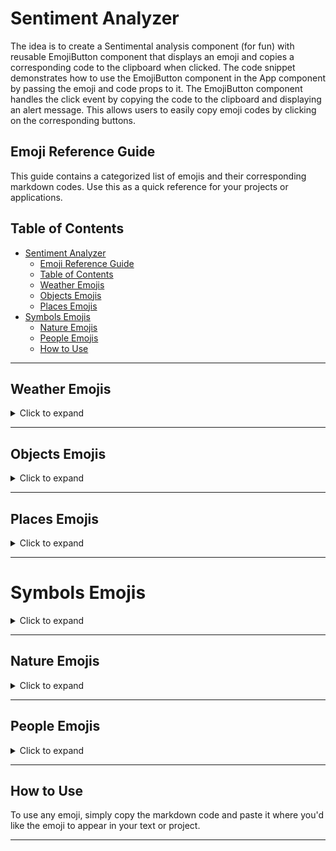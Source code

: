 # Sentiment Analyzer  

The idea is to create a Sentimental analysis component (for fun) with reusable EmojiButton component that displays an emoji and copies a corresponding code to the clipboard when clicked. The code snippet demonstrates how to use the EmojiButton component in the App component by passing the emoji and code props to it. The EmojiButton component handles the click event by copying the code to the clipboard and displaying an alert message. This allows users to easily copy emoji codes by clicking on the corresponding buttons.

## Emoji Reference Guide
This guide contains a categorized list of emojis and their corresponding markdown codes. Use this as a quick reference for your projects or applications.

## Table of Contents
- [Sentiment Analyzer](#sentiment-analyzer)
  - [Emoji Reference Guide](#emoji-reference-guide)
  - [Table of Contents](#table-of-contents)
  - [Weather Emojis](#weather-emojis)
  - [Objects Emojis](#objects-emojis)
  - [Places Emojis](#places-emojis)
- [Symbols Emojis](#symbols-emojis)
  - [Nature Emojis](#nature-emojis)
  - [People Emojis](#people-emojis)
  - [How to Use](#how-to-use)

---

## Weather Emojis
<details>
<summary>Click to expand</summary>

| Emoji | Code | Emoji | Code | Emoji | Code |
|---|---|---|---|---|---|
| :sunny: | `:sunny:` | :umbrella: | `:umbrella:` | :cloud: | `:cloud:` |
| :snowflake: | `:snowflake:` | :snowman: | `:snowman:` | :zap: | `:zap:` |
| :cyclone: | `:cyclone:` | :foggy: | `:foggy:` | :ocean: | `:ocean:` | 

</details>

---

## Objects Emojis
<details>
<summary>Click to expand</summary>

| Emoji            | Code                    | Emoji                 | Code                  | Emoji           | Code                  |
|------------------|-------------------------|------------------------|-----------------------|-----------------|-----------------------|
| :bamboo:         | `:bamboo:`              | :gift_heart:          | `:gift_heart:`        | :dolls:         | `:dolls:`             |
| :school_satchel: | `:school_satchel:`      | :mortar_board:        | `:mortar_board:`      | :flags:         | `:flags:`             |
| :fireworks:      | `:fireworks:`           | :sparkler:            | `:sparkler:`          | :wind_chime:    | `:wind_chime:`        |
| :rice_scene:     | `:rice_scene:`          | :jack_o_lantern:      | `:jack_o_lantern:`    | :ghost:         | `:ghost:`             |
| :santa:          | `:santa:`               | :christmas_tree:      | `:christmas_tree:`    | :gift:          | `:gift:`              |
| :bell:           | `:bell:`                | :no_bell:             | `:no_bell:`           | :tanabata_tree: | `:tanabata_tree:`     |
| :tada:           | `:tada:`                | :confetti_ball:       | `:confetti_ball:`     | :balloon:       | `:balloon:`           |
| :crystal_ball:   | `:crystal_ball:`        | :cd:                  | `:cd:`                | :dvd:           | `:dvd:`               |
| :floppy_disk:    | `:floppy_disk:`         | :camera:              | `:camera:`            | :video_camera:  | `:video_camera:`      |
| :movie_camera:   | `:movie_camera:`        | :computer:            | `:computer:`          | :tv:            | `:tv:`                |
| :iphone:         | `:iphone:`              | :phone:               | `:phone:`             | :telephone:     | `:telephone:`         |
| :telephone_receiver: | `:telephone_receiver:` | :pager:            | `:pager:`             | :fax:           | `:fax:`               |
| :minidisc:       | `:minidisc:`            | :vhs:                 | `:vhs:`               | :sound:         | `:sound:`             |
| :speaker:        | `:speaker:`             | :mute:                | `:mute:`              | :loudspeaker:   | `:loudspeaker:`       |
| :mega:           | `:mega:`                | :hourglass:           | `:hourglass:`         | :hourglass_flowing_sand: | `:hourglass_flowing_sand:` |
| :alarm_clock:    | `:alarm_clock:`         | :watch:               | `:watch:`             | :radio:         | `:radio:`             |
| :satellite:      | `:satellite:`           | :loop:                | `:loop:`              | :mag:           | `:mag:`               |
| :mag_right:      | `:mag_right:`           | :unlock:              | `:unlock:`            | :lock:          | `:lock:`              |
| :lock_with_ink_pen: | `:lock_with_ink_pen:` | :closed_lock_with_key: | `:closed_lock_with_key:` | :key:       | `:key:`               |
| :bulb:           | `:bulb:`                | :flashlight:          | `:flashlight:`        | :high_brightness: | `:high_brightness:` |
| :low_brightness: | `:low_brightness:`      | :electric_plug:       | `:electric_plug:`     | :battery:       | `:battery:`           |
| :calling:        | `:calling:`             | :email:               | `:email:`             | :mailbox:       | `:mailbox:`           |
| :postbox:        | `:postbox:`             | :bath:                | `:bath:`              | :bathtub:       | `:bathtub:`           |
| :shower:         | `:shower:`              | :toilet:              | `:toilet:`            | :wrench:        | `:wrench:`            |
| :nut_and_bolt:   | `:nut_and_bolt:`        | :hammer:              | `:hammer:`            | :seat:          | `:seat:`              |
| :moneybag:       | `:moneybag:`            | :yen:                 | `:yen:`               | :dollar:        | `:dollar:`            |
| :pound:          | `:pound:`               | :euro:                | `:euro:`              | :credit_card:   | `:credit_card:`       |
| :money_with_wings: | `:money_with_wings:`  | :e-mail:              | `:e-mail:`            | :inbox_tray:    | `:inbox_tray:`        |
| :outbox_tray:    | `:outbox_tray:`         | :envelope:            | `:envelope:`          | :incoming_envelope: | `:incoming_envelope:` |
| :postal_horn:    | `:postal_horn:`         | :mailbox_closed:      | `:mailbox_closed:`    | :mailbox_with_mail: | `:mailbox_with_mail:` |

<!-- Include more emojis if needed -->

</details>


---

## Places Emojis
<details>
<summary>Click to expand</summary>

| Emoji | Code | Emoji | Code | Emoji | Code |
|---|---|---|---|---|---|
| :house: | `:house:` | :house_with_garden: | `:house_with_garden:` | :school: | `:school:` |
| :office: | `:office:` | :post_office: | `:post_office:` | :hospital: | `:hospital:` |
| :bank: | `:bank:` | :convenience_store: | `:convenience_store:` | :love_hotel: | `:love_hotel:` |
| :hotel: | `:hotel:` | :wedding: | `:wedding:` | :church: | `:church:` |
| :department_store: | `:department_store:` | :european_post_office: | `:european_post_office:` | :city_sunrise: | `:city_sunrise:` |
| :city_sunset: | `:city_sunset:` | :japanese_castle: | `:japanese_castle:` | :european_castle: | `:european_castle:` |
| :tent: | `:tent:` | :factory: | `:factory:` | :tokyo_tower: | `:tokyo_tower:` |
| :japan: | `:japan:` | :mount_fuji: | `:mount_fuji:` | :sunrise_over_mountains: | `:sunrise_over_mountains:` |
| :sunrise: | `:sunrise:` | :stars: | `:stars:` | :statue_of_liberty: | `:statue_of_liberty:` |
| :bridge_at_night: | `:bridge_at_night:` | :carousel_horse: | `:carousel_horse:` | :rainbow: | `:rainbow:` |
| :ferris_wheel: | `:ferris_wheel:` | :fountain: | `:fountain:` | :roller_coaster: | `:roller_coaster:` |
| :ship: | `:ship:` | :speedboat: | `:speedboat:` | :boat: | `:boat:` |
| :sailboat: | `:sailboat:` | :rowboat: | `:rowboat:` | :anchor: | `:anchor:` |
| :rocket: | `:rocket:` | :airplane: | `:airplane:` | :helicopter: | `:helicopter:` |
| :steam_locomotive: | `:steam_locomotive:` | :tram: | `:tram:` | :mountain_railway: | `:mountain_railway:` |
| :bike: | `:bike:` | :aerial_tramway: | `:aerial_tramway:` | :suspension_railway: | `:suspension_railway:` |
| :mountain_cableway: | `:mountain_cableway:` | :tractor: | `:tractor:` | :blue_car: | `:blue_car:` |
| :oncoming_automobile: | `:oncoming_automobile:` | :car: | `:car:` | :red_car: | `:red_car:` |
| :taxi: | `:taxi:` | :oncoming_taxi: | `:oncoming_taxi:` | :articulated_lorry: | `:articulated_lorry:` |
| :bus: | `:bus:` | :oncoming_bus: | `:oncoming_bus:` | :rotating_light: | `:rotating_light:` |
| :police_car: | `:police_car:` | :oncoming_police_car: | `:oncoming_police_car:` | :fire_engine: | `:fire_engine:` |
| :ambulance: | `:ambulance:` | :minibus: | `:minibus:` | :truck: | `:truck:` |
| :train: | `:train:` | :station: | `:station:` | :train2: | `:train2:` |
| :bullettrain_front: | `:bullettrain_front:` | :bullettrain_side: | `:bullettrain_side:` | :light_rail: | `:light_rail:` |
| :monorail: | `:monorail:` | :railway_car: | `:railway_car:` | :trolleybus: | `:trolleybus:` |
| :ticket: | `:ticket:` | :fuelpump: | `:fuelpump:` | :vertical_traffic_light: | `:vertical_traffic_light:` |
| :traffic_light: | `:traffic_light:` | :warning: | `:warning:` | :construction: | `:construction:` |
| :beginner: | `:beginner:` | :atm: | `:atm:` | :slot_machine: | `:slot_machine:` |
| :busstop: | `:busstop:` | :barber: | `:barber:` | :hotsprings: | `:hotsprings:` |
| :checkered_flag: | `:checkered_flag:` | :crossed_flags: | `:crossed_flags:` | :izakaya_lantern: | `:izakaya_lantern:` |
| :moyai: | `:moyai:` | :circus_tent: | `:circus_tent:` | :performing_arts: | `:performing_arts:` |
| :round_pushpin: | `:round_pushpin:` | :triangular_flag_on_post: | `:triangular_flag_on_post:` | :jp: | `:jp:` |
| :kr: | `:kr:` | :cn: | `:cn:` | :us: | `:us:` |
| :fr: | `:fr:` | :es: | `:es:` | :it: | `:it:` |
| :ru: | `:ru:` | :gb: | `:gb:` | :uk: | `:uk:` |
| :de: | `:de:` | |
</details>


---

 # Symbols Emojis  

<details>  
<summary>Click to expand</summary>  
  
| Emoji | Code | Emoji | Code | Emoji | Code |  
|---|---|---|---|---|---|  
| :one: | `:one:` | :two: | `:two:` | :three: | `:three:` |  
| :four: | `:four:` | :five: | `:five:` | :six: | `:six:` |  
| :seven: | `:seven:` | :eight: | `:eight:` | :nine: | `:nine:` |  
| :keycap_ten: | `:keycap_ten:` | :1234: | `:1234:` | :zero: | `:zero:` |  
| :hash: | `:hash:` | :symbols: | `:symbols:` | :arrow_backward: | `:arrow_backward:` |  
| :arrow_down: | `:arrow_down:` | :arrow_forward: | `:arrow_forward:` | :arrow_left: | `:arrow_left:` |  
| :capital_abcd: | `:capital_abcd:` | :abcd: | `:abcd:` | :abc: | `:abc:` |  
| :arrow_lower_left: | `:arrow_lower_left:` | :arrow_lower_right: | `:arrow_lower_right:` | :arrow_right: | `:arrow_right:` |  
| :arrow_up: | `:arrow_up:` | :arrow_upper_left: | `:arrow_upper_left:` | :arrow_upper_right: | `:arrow_upper_right:` |  
| :arrow_double_down: | `:arrow_double_down:` | :arrow_double_up: | `:arrow_double_up:` | :arrow_down_small: | `:arrow_down_small:` |  
| :arrow_heading_down: | `:arrow_heading_down:` | :arrow_heading_up: | `:arrow_heading_up:` | :leftwards_arrow_with_hook: | `:leftwards_arrow_with_hook:` |  
| :arrow_right_hook: | `:arrow_right_hook:` | :left_right_arrow: | `:left_right_arrow:` | :arrow_up_down: | `:arrow_up_down:` |  
| :arrow_up_small: | `:arrow_up_small:` | :arrows_clockwise: | `:arrows_clockwise:` | :arrows_counterclockwise: | `:arrows_counterclockwise:` |  
| :rewind: | `:rewind:` | :fast_forward: | `:fast_forward:` | :information_source: | `:information_source:` |  
| :ok: | `:ok:` | :twisted_rightwards_arrows: | `:twisted_rightwards_arrows:` | :repeat: | `:repeat:` |  
| :repeat_one: | `:repeat_one:` | :new: | `:new:` | :top: | `:top:` |  
| :up: | `:up:` | :cool: | `:cool:` | :free: | `:free:` |  
| :ng: | `:ng:` | :cinema: | `:cinema:` | :koko: | `:koko:` |  
| :signal_strength: | `:signal_strength:` | :u5272: | `:u5272:` | :u5408: | `:u5408:` |  
| :u55b6: | `:u55b6:` | :u6307: | `:u6307:` | :u6708: | `:u6708:` |  
| :u6709: | `:u6709:` | :u6e80: | `:u6e80:` | :u7121: | `:u7121:` |  
| :u7533: | `:u7533:` | :u7a7a: | `:u7a7a:` | :u7981: | `:u7981:` |  
| :sa: | `:sa:` | :restroom: | `:restroom:` | :mens: | `:mens:` |  
| :womens: | `:womens:` | :baby_symbol: | `:baby_symbol:` | :no_smoking: | `:no_smoking:` |  
| :parking: | `:parking:` | :wheelchair: | `:wheelchair:` | :metro: | `:metro:` |  
| :baggage_claim: | `:baggage_claim:` | :accept: | `:accept:` | :wc: | `:wc:` |  
| :potable_water: | `:potable_water:` | :put_litter_in_its_place: | `:put_litter_in_its_place:` | :secret: | `:secret:` |  
| :congratulations: | `:congratulations:` | :m: | `:m:` | :passport_control: | `:passport_control:` |  
| :left_luggage: | `:left_luggage:` | :customs: | `:customs:` | :ideograph_advantage: | `:ideograph_advantage:` |  
| :cl: | `:cl:` | :sos: | `:sos:` | :id: | `:id:` |  
| :no_entry_sign: | `:no_entry_sign:` | :underage: | `:underage:` | :no_mobile_phones: | `:no_mobile_phones:` |  
| :do_not_litter: | `:do_not_litter:` | :non-potable_water: | `:non-potable_water:` | :no_bicycles: | `:no_bicycles:` |  
| :no_pedestrians: | `:no_pedestrians:` | :children_crossing: | `:children_crossing:` | :no_entry: | `:no_entry:` |  
| :eight_spoked_asterisk: | `:eight_spoked_asterisk:` | :eight_pointed_black_star: | `:eight_pointed_black_star:` | :heart_decoration: | `:heart_decoration:` |  
| :vs: | `:vs:` | :vibration_mode: | `:vibration_mode:` | :mobile_phone_off: | `:mobile_phone_off:` |  
| :chart: | `:chart:` | :currency_exchange: | `:currency_exchange:` | :aries: | `:aries:` |  
| :taurus: | `:taurus:` | :gemini: | `:gemini:` | :cancer: | `:cancer:` |  
| :leo: | `:leo:` | :virgo: | `:virgo:` | :libra: | `:libra:` |  
| :scorpius: | `:scorpius:` | :sagittarius: | `:sagittarius:` | :capricorn: | `:capricorn:` |  
| :aquarius: | `:aquarius:` | :pisces: | `:pisces:` | :ophiuchus: | `:ophiuchus:` |  
| :six_pointed_star: | `:six_pointed_star:` | :negative_squared_cross_mark: | `:negative_squared_cross_mark:` | :a: | `:a:` |  
| :b: | `:b:` | :ab: | `:ab:` | :o2: | `:o2:` |  
| :diamond_shape_with_a_dot_inside: | `:diamond_shape_with_a_dot_inside:` | :recycle: | `:recycle:` | :end: | `:end:` |  
| :on: | `:on:` | :soon: | `:soon:` | :clock1: | `:clock1:` |  
| :clock130: | `:clock130:` | :clock10: | `:clock10:` | :clock1030: | `:clock1030:` |  
| :clock11: | `:clock11:` | :clock1130: | `:clock1130:` | :clock12: | `:clock12:` |  
| :clock1230: | `:clock1230:` | :clock2: | `:clock2:` | :clock230: | `:clock230:` |  
| :clock3: | `:clock3:` | :clock330: | `:clock330:` | :clock4: | `:clock4:` |  
| :clock430: | `:clock430:` | :clock5: | `:clock5:` | :clock530: | `:clock530:` |  
| :clock6: | `:clock6:` | :clock630: | `:clock630:` | :clock7: | `:clock7:` |  
| :clock730: | `:clock730:` | :clock8: | `:clock8:` | :clock830: | `:clock830:` |  
| :clock9: | `:clock9:` | :clock930: | `:clock930:` | :heavy_dollar_sign: | `:heavy_dollar_sign:` |  
| :copyright: | `:copyright:` | :registered: | `:registered:` | :tm: | `:tm:` |  
| :x: | `:x:` | :heavy_exclamation_mark: | :bangbang: `:bangbang:` |
| :interrobang: | `:interrobang:` | :o: | `:o:` | :heavy_multiplication_x: | `:heavy_multiplication_x:` | :heavy_plus_sign: | `:heavy_plus_sign:` | :heavy_minus_sign: `:heavy_minus_sign:` | :heavy_division_sign: `:heavy_division_sign:` |
| :white_flower: `:white_flower:` | :100: `:100:` | :heavy_check_mark: `:heavy_check_mark:` |
| :ballot_box_with_check: `:ballot_box_with_check:` | :radio_button: `:radio_button:` | :link: `:link:` |
| :curly_loop: `:curly_loop:` | :wavy_dash: `:wavy_dash:` | :part_alternation_mark: `:part_alternation_mark:` |
| :trident: `:trident:` | :black_square: `:black_square:` | :white_square: `:white_square:` |
| :white_check_mark: `:white_check_mark:` | :black_square_button: `:black_square_button:` | :white_square_button: `:white_square_button:` |
| :black_circle: `:black_circle:` | :white_circle: `:white_circle:` | :red_circle: `:red_circle:` |
| :large_blue_circle: `:large_blue_circle:` | :large_blue_diamond: `:large_blue_diamond:` | :large_orange_diamond: `:large_orange_diamond:` |
| :small_blue_diamond: `:small_blue_diamond:` | :small_orange_diamond: `:small_orange_diamond:` | :small_red_triangle: `:small_red_triangle:` |
| :small_red_triangle_down: `:small_red_triangle_down:` | :shipit: `:shipit:` |

</details>

---

## Nature Emojis
<details>
<summary>Click to expand</summary>
| Emoji | Code | Emoji | Code | Emoji | Code |
|---|---|---|---|---|---|
| :sunny: `:sunny:` | :umbrella: `:umbrella:` | :cloud: `:cloud:` |
| :snowflake: `:snowflake:` | :snowman: `:snowman:` | :zap: `:zap:` |
| :cyclone: `:cyclone:` | :foggy: `:foggy:` | :ocean: `:ocean:` |
| :cat: `:cat:` | :dog: `:dog:` | :mouse: `:mouse:` |
| :hamster: `:hamster:` | :rabbit: `:rabbit:` | :wolf: `:wolf:` |
| :frog: `:frog:` | :tiger: `:tiger:` | :koala: `:koala:` |
| :bear: `:bear:` | :pig: `:pig:` | :pig_nose: `:pig_nose:` |
| :cow: `:cow:` | :boar: `:boar:` | :monkey_face: `:monkey_face:` |
| :monkey: `:monkey:` | :horse: `:horse:` | :racehorse: `:racehorse:` |
| :camel: `:camel:` | :sheep: `:sheep:` | :elephant: `:elephant:` |
| :panda_face: `:panda_face:` | :snake: `:snake:` | :bird: `:bird:` |
| :baby_chick: `:baby_chick:` | :hatched_chick: `:hatched_chick:` | :hatching_chick: `:hatching_chick:` |
| :chicken: `:chicken:` | :penguin: `:penguin:` | :turtle: `:turtle:` |
| :bug: `:bug:` | :honeybee: `:honeybee:` | :ant: `:ant:` |
| :beetle: `:beetle:` | :snail: `:snail:` | :octopus: `:octopus:` |
| :tropical_fish: `:tropical_fish:` | :fish: `:fish:` | :whale: `:whale:` |
| :whale2: `:whale2:` | :dolphin: `:dolphin:` | :cow2: `:cow2:` |
| :ram: `:ram:` | :rat: `:rat:` | :water_buffalo: `:water_buffalo:` |
| :tiger2: `:tiger2:` | :rabbit2: `:rabbit2:` | :dragon: `:dragon:` |
| :goat: `:goat:` | :rooster: `:rooster:` | :dog2: `:dog2:` |
| :pig2: `:pig2:` | :mouse2: `:mouse2:` | :ox: `:ox:` |
| :dragon_face: `:dragon_face:` | :blowfish: `:blowfish:` | :crocodile: `:crocodile:` |
| :dromedary_camel: `:dromedary_camel:` | :leopard: `:leopard:` | :cat2: `:cat2:` |
| :poodle: `:poodle:` | :paw_prints: `:paw_prints:` | :bouquet: `:bouquet:` |
| :cherry_blossom: `:cherry_blossom:` | :tulip: `:tulip:` | :four_leaf_clover: `:four_leaf_clover:` |
| :rose: `:rose:` | :sunflower: `:sunflower:` | :hibiscus: `:hibiscus:` |
| :maple_leaf: `:maple_leaf:` | :leaves: `:leaves:` | :fallen_leaf: `:fallen_leaf:` |
| :herb: `:herb:` | :mushroom: `:mushroom:` | :cactus: `:cactus:` |
| :palm_tree: `:palm_tree:` | :evergreen_tree: `:evergreen_tree:` | :deciduous_tree: `:deciduous_tree:` |
| :chestnut: `:chestnut:` | :seedling: `:seedling:` | :blossom: `:blossom:` |
| :ear_of_rice: `:ear_of_rice:` | :shell: `:shell:` | :globe_with_meridians: `:globe_with_meridians:` |
| :sun_with_face: `:sun_with_face:` | :full_moon_with_face: `:full_moon_with_face:` | :new_moon_with_face: `:new_moon_with_face:` |
| :new_moon: `:new_moon:` | :waxing_crescent_moon: `:waxing_crescent_moon:` | :first_quarter_moon: `:first_quarter_moon:` |
| :waxing_gibbous_moon: `:waxing_gibbous_moon:` | :full_moon: `:full_moon:` | :waning_gibbous_moon: `:waning_gibbous_moon:` |
| :last_quarter_moon: `:last_quarter_moon:` | :waning_crescent_moon: `:waning_crescent_moon:` | :last_quarter_moon_with_face: `:last_quarter_moon_with_face:` |
| :first_quarter_moon_with_face: `:first_quarter_moon_with_face:` | :moon: `:moon:` | :earth_africa: `:earth_africa:` |
| :earth_americas: `:earth_americas:` | :earth_asia: `:earth_asia:` | :volcano: `:volcano:` |
| :milky_way: `:milky_way:` | :partly_sunny: `:partly_sunny:` | :octocat: `:octocat:` |
| :squirrel: `:squirrel:` |

</details>

---

## People Emojis
<details>
<summary>Click to expand</summary>

| :bowtie: `:bowtie:` | :smile: `:smile:` | :laughing: `:laughing:` |
|---|---|---|
| :blush: `:blush:` | :smiley: `:smiley:` | :relaxed: `:relaxed:` |
| :smirk: `:smirk:` | :heart_eyes: `:heart_eyes:` | :kissing_heart: `:kissing_heart:` |
| :kissing_closed_eyes: `:kissing_closed_eyes:` | :flushed: `:flushed:` | :relieved: `:relieved:` |
| :satisfied: `:satisfied:` | :grin: `:grin:` | :wink: `:wink:` |
| :stuck_out_tongue_winking_eye: `:stuck_out_tongue_winking_eye:` | :stuck_out_tongue_closed_eyes: `:stuck_out_tongue_closed_eyes:` | :grinning: `:grinning:` |
| :kissing: `:kissing:` | :kissing_smiling_eyes: `:kissing_smiling_eyes:` | :stuck_out_tongue: `:stuck_out_tongue:` |
| :sleeping: `:sleeping:` | :worried: `:worried:` | :frowning: `:frowning:` |
| :anguished: `:anguished:` | :open_mouth: `:open_mouth:` | :grimacing: `:grimacing:` |
| :confused: `:confused:` | :hushed: `:hushed:` | :expressionless: `:expressionless:` |
| :unamused: `:unamused:` | :sweat_smile: `:sweat_smile:` | :sweat: `:sweat:` |
| :disappointed_relieved: `:disappointed_relieved:` | :weary: `:weary:` | :pensive: `:pensive:` |
| :disappointed: `:disappointed:` | :confounded: `:confounded:` | :fearful: `:fearful:` |
| :cold_sweat: `:cold_sweat:` | :persevere: `:persevere:` | :cry: `:cry:` |
| :sob: `:sob:` | :joy: `:joy:` | :astonished: `:astonished:` |
| :scream: `:scream:` | :neckbeard: `:neckbeard:` | :tired_face: `:tired_face:` |
| :angry: `:angry:` | :rage: `:rage:` | :triumph: `:triumph:` |
| :sleepy: `:sleepy:` | :yum: `:yum:` | :mask: `:mask:` |
| :sunglasses: `:sunglasses:` | :dizzy_face: `:dizzy_face:` | :imp: `:imp:` |
| :smiling_imp: `:smiling_imp:` | :neutral_face: `:neutral_face:` | :no_mouth: `:no_mouth:` |
| :innocent: `:innocent:` | :alien: `:alien:` | :yellow_heart: `:yellow_heart:` |
| :blue_heart: `:blue_heart:` | :purple_heart: `:purple_heart:` | :heart: `:heart:` |
| :green_heart: `:green_heart:` | :broken_heart: `:broken_heart:` | :heartbeat: `:heartbeat:` |
| :heartpulse: `:heartpulse:` | :two_hearts: `:two_hearts:` | :revolving_hearts: `:revolving_hearts:` |
| :cupid: `:cupid:` | :sparkling_heart: `:sparkling_heart:` | :sparkles: `:sparkles:` |
| :star: `:star:` | :star2: `:star2:` | :dizzy: `:dizzy:` |
| :boom: `:boom:` | :collision: `:collision:` | :anger: `:anger:` |
| :exclamation: `:exclamation:` | :question: `:question:` | :grey_exclamation: `:grey_exclamation:` |
| :grey_question: `:grey_question:` | :zzz: `:zzz:` | :dash: `:dash:` |
| :sweat_drops: `:sweat_drops:` | :notes: `:notes:` | :musical_note: `:musical_note:` |
| :fire: `:fire:` | :hankey: `:hankey:` | :poop: `:poop:` |
| :shit: `:shit:` | :+1: `:+1:` | :thumbsup: `:thumbsup:` |
| :-1: `:-1:` | :thumbsdown: `:thumbsdown:` | :ok_hand: `:ok_hand:` |
| :punch: `:punch:` | :facepunch: `:facepunch:` | :fist: `:fist:` |
| :v: `:v:` | :wave: `:wave:` | :hand: `:hand:` |
| :raised_hand: `:raised_hand:` | :open_hands: `:open_hands:` | :point_up: `:point_up:` |
| :point_down: `:point_down:` | :point_left: `:point_left:` | :point_right: `:point_right:` |
| :raised_hands: `:raised_hands:` | :pray: `:pray:` | :point_up_2: `:point_up_2:` |
| :clap: `:clap:` | :muscle: `:muscle:` | :metal: `:metal:` |
| :fu: `:fu:` | :walking: `:walking:` | :runner: `:runner:` |
| :running: `:running:` | :couple: `:couple:` | :family: `:family:` |
| :two_men_holding_hands: `:two_men_holding_hands:` | :two_women_holding_hands: `:two_women_holding_hands:` | :dancer: `:dancer:` |
| :dancers: `:dancers:` | :ok_woman: `:ok_woman:` | :no_good: `:no_good:` |
| :information_desk_person: `:information_desk_person:` | :raising_hand: `:raising_hand:` | :bride_with_veil: `:bride_with_veil:` |
| :person_with_pouting_face: `:person_with_pouting_face:` | :person_frowning: `:person_frowning:` | :bow: `:bow:` |
| :couplekiss: `:couplekiss:` | :couple_with_heart: `:couple_with_heart:` | :massage: `:massage:` |
| :haircut: `:haircut:` | :nail_care: `:nail_care:` | :boy: `:boy:` |
| :girl: `:girl:` | :woman: `:woman:` | :man: `:man:` |
| :baby: `:baby:` | :older_woman: `:older_woman:` | :older_man: `:older_man:` |
| :person_with_blond_hair: `:person_with_blond_hair:` | :man_with_gua_pi_mao: `:man_with_gua_pi_mao:` | :man_with_turban: `:man_with_turban:` |
| :construction_worker: `:construction_worker:` | :cop: `:cop:` | :angel: `:angel:` |
| :princess: `:princess:` | :smiley_cat: `:smiley_cat:` | :smile_cat: `:smile_cat:` |
| :heart_eyes_cat: `:heart_eyes_cat:` | :kissing_cat: `:kissing_cat:` | :smirk_cat: `:smirk_cat:` |
| :scream_cat: `:scream_cat:` | :crying_cat_face: `:crying_cat_face:` | :joy_cat: `:joy_cat:` |
| :pouting_cat: `:pouting_cat:` | :japanese_ogre: `:japanese_ogre:` | :japanese_goblin: `:japanese_goblin:` |
| :see_no_evil: `:see_no_evil:` | :hear_no_evil: `:hear_no_evil:` | :speak_no_evil: `:speak_no_evil:` |
| :guardsman: `:guardsman:` | :skull: `:skull:` | :feet: `:feet:` |
| :lips: `:lips:` | :kiss: `:kiss:` | :droplet: `:droplet:` |
| :ear: `:ear:` | :eyes: `:eyes:` | :nose: `:nose:` |
| :tongue: `:tongue:` | :love_letter: `:love_letter:` | :bust_in_silhouette: `:bust_in_silhouette:` |
| :busts_in_silhouette: `:busts_in_silhouette:` | :speech_balloon: `:speech_balloon:` | :thought_balloon: `:thought_balloon:` |
| :feelsgood: `:feelsgood:` | :finnadie: `:finnadie:` | :goberserk: `:goberserk:` |
| :godmode: `:godmode:` | :hurtrealbad: `:hurtrealbad:` | :rage1: `:rage1:` |
| :rage2: `:rage2:` | :rage3: `:rage3:` | :rage4: `:rage4:` |
| :suspect: `:suspect:` | :trollface: `:trollface:` | 


</details>

---

## How to Use
To use any emoji, simply copy the markdown code and paste it where you'd like the emoji to appear in your text or project.

---

